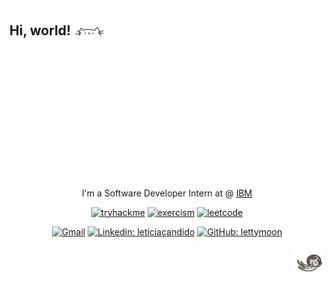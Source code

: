 ## Hi, world! <img src="cat.gif" width="50">
<div align="center">

<img width="280" src="dog-hello.gif" />

I'm a Software Developer Intern at @ [IBM](https://www.ibm.com/us-en?lnk=m)

[![tryhackme](https://img.shields.io/badge/TRYHACKME-212C42.svg?&style=for-the-badge&logo=TryHackMe&logoColor=red)](https://tryhackme.com/p/lettymoon)
[![exercism](https://img.shields.io/badge/EXERCISM-letty.svg?style=for-the-badge&logo=exercism&logoColor=black&color=%23009CAB)](https://exercism.org/profiles/lettymoon)
[![leetcode](https://img.shields.io/badge/LEETCODE-letty.svg?style=for-the-badge&logo=leetcode&logoColor=black&color=%23FFA116)](https://leetcode.com/lettymoon/)

[![Gmail](https://img.shields.io/twitter/url?label=email&logo=gmail&style=social&url=http%3A%2F%2Fmailto%3Astephanyn7%40gmail.com)](mailto:leticiahcandido@gmail.com)
[![Linkedin: leticiacandido](https://img.shields.io/badge/-leticiahcandido-blue?style=flat-square&logo=Linkedin&logoColor=white&link=https://www.linkedin.com/in/leticiahcandido/)](https://www.linkedin.com/in/letty25/)
[![GitHub: lettymoon](https://img.shields.io/github/followers/lettymoon?label=follow&style=social)](https://github.com/lettymoon)
</div>

<div align="right">
    <img src="cat2.gif" width="50">
</div>
